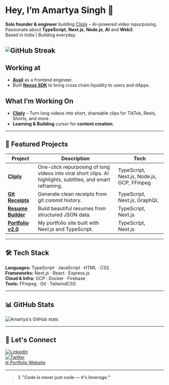 # Hey, I’m Amartya Singh 👋

**Solo founder & engineer** building [Cliply](https://cliply.fun) – AI-powered video repurposing.  
Passionate about **TypeScript**, **Next.js**, **Node.js**, **AI** and **Web3**.  
Based in India | Building everyday.


![GitHub Streak](https://streak-stats.demolab.com?user=decocereus&theme=tokyonight)
---

## Working at
- **[Avail](https://availproject.co)** as a frontend engineer.
- Built **[Nexus SDK](https://www.npmjs.com/package/@avail-project/nexus)** to bring cross chain liquidity to users and dApps.

## What I’m Working On
- **[Cliply](https://cliply.fun)** – Turn long videos into short, shareable clips for TikTok, Reels, Shorts, and more.
- **Learning & Building** cursor for **content creation**.

---

## 📌 Featured Projects

| Project | Description | Tech |
|---------|-------------|------|
| [**Cliply**](https://cliply.fun) | One-click repurposing of long videos into viral short clips. AI highlights, subtitles, and smart reframing. | TypeScript, Next.js, Node.js, GCP, FFmpeg |
| [**Git Receipts**](https://github.com/decocereus/git-receipts) | Generate clean receipts from git commit history. | TypeScript, Next.js, GraphQL |
| [**Resume Builder**](https://github.com/decocereus/resume-builder) | Build beautiful resumes from structured JSON data. | TypeScript, Next.js |
| [**Portfolio v2.0**](https://github.com/decocereus/portfolio2.0) | My portfolio site built with Next.js and TypeScript. | TypeScript, Next.js |

---

## 🛠 Tech Stack
**Languages:** TypeScript · JavaScript · HTML · CSS  
**Frameworks:** Next.js · React · Express.js  
**Cloud & Infra:** GCP · Docker · Firebase  
**Tools:** FFmpeg · Git · TailwindCSS 

---

## 📊 GitHub Stats
![Amartya's GitHub stats](https://github-readme-stats.vercel.app/api?username=decocereus&show_icons=true&theme=tokyonight)

---

## 🌱 Let's Connect
[![LinkedIn](https://img.shields.io/badge/LinkedIn-0077B5?logo=linkedin&logoColor=white)](https://www.linkedin.com/in/amartyasingh07/)  
[![Twitter](https://img.shields.io/badge/Twitter-1DA1F2?logo=twitter&logoColor=white)](https://x.com/decocereus)  
[🌐 Portfolio Website](https://decocereus.dev)

---

> $ **"Code is never just code — it’s leverage."**
